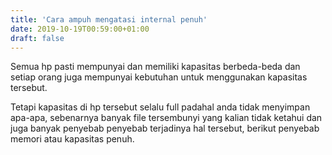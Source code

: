```yaml
---
title: 'Cara ampuh mengatasi internal penuh'
date: 2019-10-19T00:59:00+01:00
draft: false
---
```


Semua hp pasti mempunyai dan memiliki kapasitas berbeda-beda dan setiap orang juga mempunyai kebutuhan untuk menggunakan kapasitas tersebut.  
  
  
  
Tetapi kapasitas di hp tersebut selalu full padahal anda tidak menyimpan apa-apa, sebenarnya banyak file tersembunyi yang kalian tidak ketahui dan juga banyak penyebab penyebab terjadinya hal tersebut, berikut penyebab memori atau kapasitas penuh.